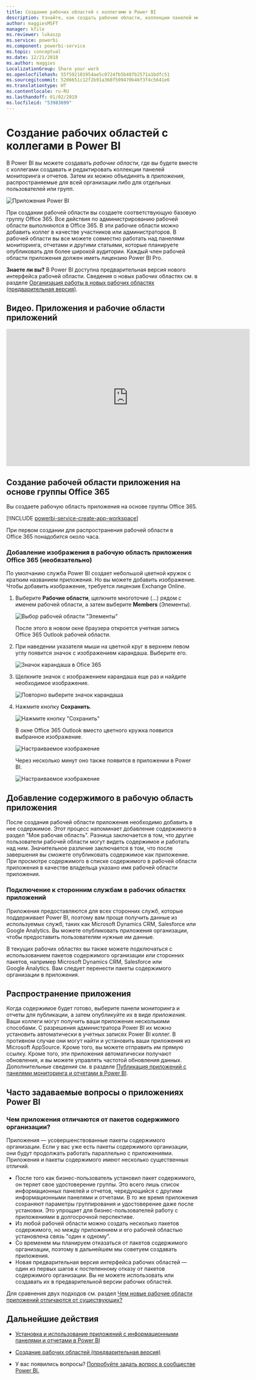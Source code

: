 ```yaml
---
title: Создание рабочих областей с коллегами в Power BI
description: Узнайте, как создать рабочие области, коллекции панелей мониторинга и отчетов, предназначенные для предоставления основных метрик для организации.
author: maggiesMSFT
manager: kfile
ms.reviewer: lukaszp
ms.service: powerbi
ms.component: powerbi-service
ms.topic: conceptual
ms.date: 12/21/2018
ms.author: maggies
LocalizationGroup: Share your work
ms.openlocfilehash: 55f592101954ae5c0724fb5b48fb2571a1bdfc51
ms.sourcegitcommit: 5206651c12f2b91a368f509470b46f3f4c5641e6
ms.translationtype: HT
ms.contentlocale: ru-RU
ms.lasthandoff: 01/02/2019
ms.locfileid: "53983699"
---
```

# <a name="create-workspaces-with-your-colleagues-in-power-bi"></a>Создание рабочих областей с коллегами в Power BI

В Power BI вы можете создавать *рабочие области*, где вы будете вместе с коллегами создавать и редактировать коллекции панелей мониторинга и отчетов. Затем их можно объединять в *приложения*, распространяемые для всей организации либо для отдельных пользователей или групп. 

![Приложения Power BI](media/service-create-workspaces/power-bi-apps-left-nav.png)

При создании рабочей области вы создаете соответствующую базовую группу Office 365. Все действия по администрированию рабочей области выполняются в Office 365. В эти рабочие области можно добавить коллег в качестве участников или администраторов. В рабочей области вы все можете совместно работать над панелями мониторинга, отчетами и другими статьями, которые планируете опубликовать для более широкой аудитории. Каждый член рабочей области приложения должен иметь лицензию Power BI Pro. 

**Знаете ли вы?** В Power BI доступна предварительная версия нового интерфейса рабочей области. Сведения о новых рабочих областях см. в разделе [Организация работы в новых рабочих областях (предварительная версия)](service-new-workspaces.md). 

## <a name="video-apps-and-app-workspaces"></a>Видео. Приложения и рабочие области приложений
<iframe width="640" height="360" src="https://www.youtube.com/embed/Ey5pyrr7Lk8?showinfo=0" frameborder="0" allowfullscreen></iframe>

## <a name="create-an-app-workspace-based-on-an-office-365-group"></a>Создание рабочей области приложения на основе группы Office 365

Вы создаете рабочую область приложения на основе группы Office 365.

[!INCLUDE [powerbi-service-create-app-workspace](./includes/powerbi-service-create-app-workspace.md)]

При первом создании для распространения рабочей области в Office 365 понадобится около часа. 

### <a name="add-an-image-to-your-office-365-app-workspace-optional"></a>Добавление изображения в рабочую область приложения Office 365 (необязательно)
По умолчанию служба Power BI создает небольшой цветной кружок с кратким названием приложения. Но вы можете добавить изображение. Чтобы добавить изображение, требуется лицензия Exchange Online.

1. Выберите **Рабочие области**, щелкните многоточие (...) рядом с именем рабочей области, а затем выберите **Members** (Элементы). 
   
     ![Выбор рабочей области "Элементы"](media/service-create-distribute-apps/power-bi-apps-workspace-members.png)
   
    После этого в новом окне браузера откроется учетная запись Office 365 Outlook рабочей области.
2. При наведении указателя мыши на цветной круг в верхнем левом углу появится значок с изображением карандаша. Выберите его.
   
     ![Значок карандаша в Ofice 365](media/service-create-distribute-apps/power-bi-apps-workspace-edit-image.png)
3. Щелкните значок с изображением карандаша еще раз и найдите необходимое изображение.
   
     ![Повторно выберите значок карандаша](media/service-create-distribute-apps/power-bi-apps-workspace-edit-group.png)

4. Нажмите кнопку **Сохранить**.
   
     ![Нажмите кнопку "Сохранить"](media/service-create-distribute-apps/power-bi-apps-workspace-save-image.png)
   
    В окне Office 365 Outlook вместо цветного кружка появится выбранное изображение. 
   
     ![Настраиваемое изображение](media/service-create-distribute-apps/power-bi-apps-workspace-image-in-office-365.png)
   
    Через несколько минут оно также появится в приложении в Power BI.
   
     ![Настраиваемое изображение](media/service-create-distribute-apps/power-bi-apps-image.png)

## <a name="add-content-to-your-app-workspace"></a>Добавление содержимого в рабочую область приложения

После создания рабочей области приложения необходимо добавить в нее содержимое. Этот процесс напоминает добавление содержимого в раздел "Моя рабочая область". Разница заключается в том, что другие пользователи рабочей области могут видеть содержимое и работать над ним. Значительное различие заключается в том, что после завершения вы сможете опубликовать содержимое как приложение. При просмотре содержимого в списке содержимого в рабочей области приложения в качестве владельца указано имя рабочей области приложения.

### <a name="connect-to-third-party-services-in-app-workspaces"></a>Подключение к сторонним службам в рабочих областях приложений

Приложения предоставляются для всех сторонних служб, которые поддерживает Power BI, поэтому вам проще получить данные из используемых служб, таких как Microsoft Dynamics CRM, Salesforce или Google Analytics. Вы можете опубликовать приложения организации, чтобы предоставить пользователям нужные им данные.

В текущих рабочих областях вы также можете подключаться с использованием пакетов содержимого организации или сторонних пакетов, например Microsoft Dynamics CRM, Salesforce или Google Analytics. Вам следует перенести пакеты содержимого организации в приложения.

## <a name="distribute-an-app"></a>Распространение приложения

Когда содержимое будет готово, выберите панели мониторинга и отчеты для публикации, а затем опубликуйте их в виде *приложения*. Ваши коллеги могут получить ваши приложения несколькими способами. С разрешения администратора Power BI их можно установить автоматически в учетных записях Power BI коллег. В противном случае они могут найти и установить ваши приложения из Microsoft AppSource. Кроме того, вы можете отправить им прямую ссылку. Кроме того, эти приложения автоматически получают обновления, и вы можете управлять частотой обновления данных. Дополнительные сведения см. в разделе [Публикация приложений с панелями мониторинга и отчетами в Power BI](service-create-distribute-apps.md).

## <a name="power-bi-apps-faq"></a>Часто задаваемые вопросы о приложениях Power BI

### <a name="how-are-apps-different-from-organizational-content-packs"></a>Чем приложения отличаются от пакетов содержимого организации?
Приложения — усовершенствованные пакеты содержимого организации. Если у вас уже есть пакеты содержимого организации, они будут продолжать работать параллельно с приложениями. Приложения и пакеты содержимого имеют несколько существенных отличий. 

* После того как бизнес-пользователь установил пакет содержимого, он теряет свое удостоверение группы. Это всего лишь список информационных панелей и отчетов, чередующийся с другими информационными панелями и отчетами. В то же время приложения сохраняют параметры группирования и удостоверение даже после установки. Это упрощает для бизнес-пользователей работу с приложениями в долгосрочной перспективе.
* Из любой рабочей области можно создать несколько пакетов содержимого, но между приложением и его рабочей областью установлена связь "один к одному". 
* Со временем мы планируем отказаться от пакетов содержимого организации, поэтому в дальнейшем мы советуем создавать приложения.  
* Новая предварительная версия интерфейса рабочих областей — один из первых шагов к постепенному отказу от пакетов содержимого организации. Вы не можете использовать или создавать их в предварительной версии рабочих областей.

Для сравнения двух подходов см. раздел [Чем новые рабочие области приложений отличаются от существующих?](service-new-workspaces.md#how-are-the-new-workspaces-different-from-current-workspaces) 

## <a name="next-steps"></a>Дальнейшие действия
* [Установка и использование приложений с информационными панелями и отчетами в Power BI](service-create-distribute-apps.md)
- [Создание рабочих областей (предварительная версия)](service-create-the-new-workspaces.md)
* У вас появились вопросы? [Попробуйте задать вопрос в сообществе Power BI.](http://community.powerbi.com/)
